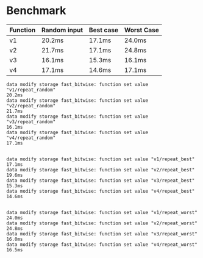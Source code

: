# Benchmark

| Function | Random input | Best case | Worst Case |
| --- | --- | --- | --- |
| v1 | 20.2ms | 17.1ms | 24.0ms |
| v2 | 21.7ms | 17.1ms | 24.8ms |
| v3 | 16.1ms | 15.3ms | 16.1ms |
| v4 | 17.1ms | 14.6ms | 17.1ms |

```
data modify storage fast_bitwise: function set value "v1/repeat_random"
20.2ms
data modify storage fast_bitwise: function set value "v2/repeat_random"
21.7ms
data modify storage fast_bitwise: function set value "v3/repeat_random"
16.1ms
data modify storage fast_bitwise: function set value "v4/repeat_random"
17.1ms


data modify storage fast_bitwise: function set value "v1/repeat_best"
17.1ms
data modify storage fast_bitwise: function set value "v2/repeat_best"
19.6ms
data modify storage fast_bitwise: function set value "v3/repeat_best"
15.3ms
data modify storage fast_bitwise: function set value "v4/repeat_best"
14.6ms


data modify storage fast_bitwise: function set value "v1/repeat_worst"
24.0ms
data modify storage fast_bitwise: function set value "v2/repeat_worst"
24.8ms
data modify storage fast_bitwise: function set value "v3/repeat_worst"
16.0ms
data modify storage fast_bitwise: function set value "v4/repeat_worst"
16.5ms
```

